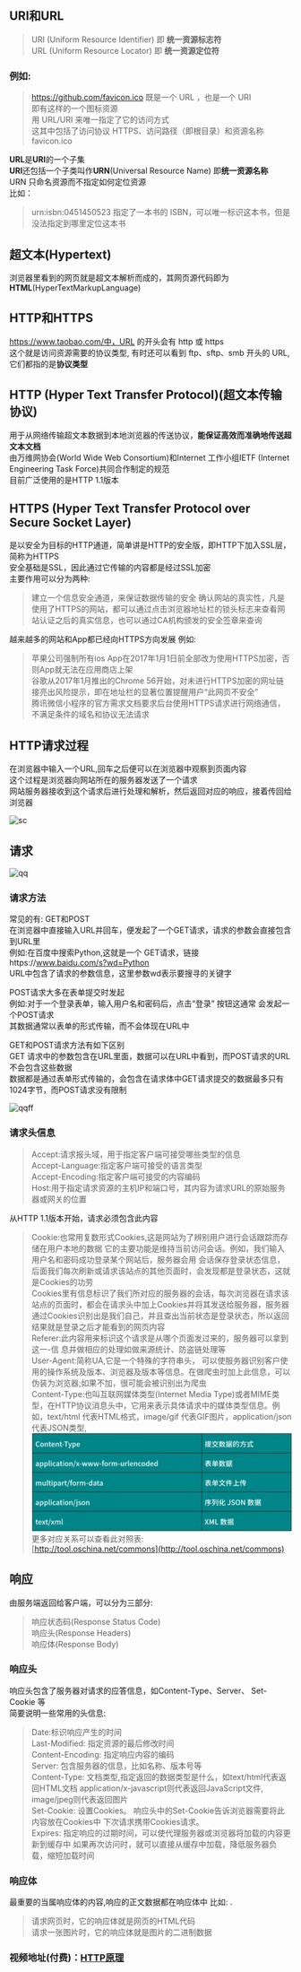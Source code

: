 ## URI和URL
> URI (Uniform Resource Identifier) 即 **统一资源标志符**  
> URL (Uniform Resource Locator) 即 **统一资源定位符**  

### 例如:
> https://github.com/favicon.ico 既是一个 URL ，也是一个 URI  
即有这样的一个图标资源  
用 URL/URI 来唯一指定了它的访问方式  
这其中包括了访问协议 HTTPS、访问路径（即根目录）和资源名称 favicon.ico  

**URL**是**URI**的一个子集  
**URI**还包括一个子类叫作**URN**(Universal Resource Name) 即**统一资源名称**  
URN 只命名资源而不指定如何定位资源  
比如：  
>urn:isbn:0451450523 指定了一本书的 ISBN，可以唯一标识这本书，但是没法指定到哪里定位这本书  

## 超文本(Hypertext)
浏览器里看到的网页就是超文本解析而成的，其网页源代码即为 **HTML**(HyperTextMarkupLanguage)

## HTTP和HTTPS
https://www.taobao.com/中，URL 的开头会有 http 或 https  
这个就是访问资源需要的协议类型, 有时还可以看到 ftp、sftp、smb 开头的 URL,它们都指的是**协议类型**  

## HTTP (Hyper Text Transfer Protocol)(超文本传输协议)
用于从网络传输超文本数据到本地浏览器的传送协议，**能保证高效而准确地传送超文本文档**  
由万维网协会(World Wide Web Consortium)和Internet 工作小组IETF (Internet Engineering Task
Force)共同合作制定的规范  
目前广泛使用的是HTTP 1.1版本  

## HTTPS (Hyper Text Transfer Protocol over Secure Socket Layer)
是以安全为目标的HTTP通道，简单讲是HTTP的安全版，即HTTP下加入SSL层，简称为HTTPS   
安全基础是SSL，因此通过它传输的内容都是经过SSL加密  
主要作用可以分为两种:  
>建立一个信息安全通道，来保证数据传输的安全
>确认网站的真实性，凡是使用了HTTPS的网站，都可以通过点击浏览器地址栏的锁头标志来查看网站认证之后的真实信息，也可以通过CA机构颁发的安全签章来查询


越来越多的网站和App都已经向HTTPS方向发展
例如:  
>苹果公司强制所有ios App在2017年1月1日前全部改为使用HTTPS加密，否则App就无法在应用商店上架  
>谷歌从2017年1月推出的Chrome 56开始，对未进行HTTPS加密的网址链接亮出风险提示，即在地址栏的显著位置提醒用户“此网页不安全”  
>腾讯微信小程序的官方需求文档要求后台使用HTTPS请求进行网络通信，不满足条件的域名和协议无法请求  

## HTTP请求过程
在浏览器中输入一个URL,回车之后便可以在浏览器中观察到页面内容  
这个过程是浏览器向网站所在的服务器发送了一个请求  
网站服务器接收到这个请求后进行处理和解析，然后返回对应的响应，接着传回给浏览器  

![sc](../../jsonImg/artical-img/sc.jpg)

## 请求

![qq](../../jsonImg/artical-img/qq.jpg)

### 请求方法
常见的有: GET和POST  
在浏览器中直接输入URL并回车，便发起了一个GET请求，请求的参数会直接包含到URL里  
例如:在百度中搜索Python,这就是一个 GET请求，链接https://www.baidu.com/s?wd=Python  
URL中包含了请求的参数信息，这里参数wd表示要搜寻的关键字  

POST请求大多在表单提交时发起  
例如:对于一个登录表单，输入用户名和密码后，点击“登录” 按钮这通常 会发起一个POST请求  
其数据通常以表单的形式传输，而不会体现在URL中  

GET和POST请求方法有如下区别  
GET 请求中的参数包含在URL里面，数据可以在URL中看到，而POST请求的URL不会包含这些数据  
数据都是通过表单形式传输的，会包含在请求体中GET请求提交的数据最多只有1024字节，而POST请求没有限制  

![qqff](../../jsonImg/artical-img/qqff.jpg)

### 请求头信息
>Accept:请求报头域，用于指定客户端可接受哪些类型的信息  
>Accept-Language:指定客户端可接受的语言类型  
>Accept-Encoding:指定客户端可接受的内容编码  
>Host:用于指定请求资源的主机IP和端口号，其内容为请求URL的原始服务器或网关的位置    

从HTTP 1.1版本开始，请求必须包含此内容

>Cookie:也常用复数形式Cookies,这是网站为了辨别用户进行会话跟踪而存储在用户本地的数据
它的主要功能是维持当前访问会话。例如，我们输入用户名和密码成功登录某个网站后，服务器会用
会话保存登录状态信息，后面我们每次刷新或请求该站点的其他页面时，会发现都是登录状态，这就是Cookies的功劳   
>Cookies里有信息标识了我们所对应的服务器的会话，每次浏览器在请求该站点的页面时，都会在请求头中加上Cookies并将其发送给服务器，服务器通过Cookies识别出是我们自己，并且查出当前状态是登录状态，所以返回结果就是登录之后才能看到的网页内容  
>Referer:此内容用来标识这个请求是从哪个页面发过来的，服务器可以拿到这一-信 息并做相应的处理如做来源统计、防盗链处理等    
>User-Agent:简称UA,它是一个特殊的字符串头， 可以使服务器识别客户使用的操作系统及版本、浏览器及版本等信息。在做爬虫时加上此信息，可以伪装为浏览器;如果不加，很可能会被识别出为爬虫    
>Content-Type:也叫互联网媒体类型(Internet Media Type)或者MIME类型，在HTTP协议消息头中，它用来表示具体请求中的媒体类型信息。例如，text/html 代表HTML格式，image/gif 代表GIF图片，application/json 代表JSON类型,
![ct](../../jsonImg/artical-img/ct.jpg)
更多对应关系可以查看此对照表:  
[http://tool.oschina.net/commons](http://tool.oschina.net/commons)   

## 响应
由服务端返回给客户端，可以分为三部分:  
>响应状态码(Response Status Code)  
>响应头(Response Headers)  
>响应体(Response Body)  

### 响应头
响应头包含了服务器对请求的应答信息，如Content-Type、Server、 Set-Cookie 等  
简要说明一些常用的头信息:  
>Date:标识响应产生的时间  
>Last-Modified: 指定资源的最后修改时间  
>Content-Encoding: 指定响应内容的编码  
>Server: 包含服务器的信息，比如名称、版本号等  
>Content-Type: 文档类型,指定返回的数据类型是什么，如text/html代表返回HTML文档
application/x-javascript则代表返回JavaScript文件, image/jpeg则代表返回图片  
>Set-Cookie: 设置Cookies。 响应头中的Set-Cookie告诉浏览器需要将此内容放在Cookies中
下次请求携带Cookies请求。  
>Expires: 指定响应的过期时间，可以使代理服务器或浏览器将加载的内容更新到缓存中
如果再次访问时，就可以直接从缓存中加载，降低服务器负载，缩短加载时间    

### 响应体
最重要的当属响应体的内容,响应的正文数据都在响应体中
比如: .  
>请求网页时，它的响应体就是网页的HTML代码  
>请求一张图片时，它的响应体就是图片的二进制数据  

















### 视频地址(付费)：[HTTP原理](https://kaiwu.lagou.com/course/courseInfo.htm?courseId=46#/detail/pc?id=1662)